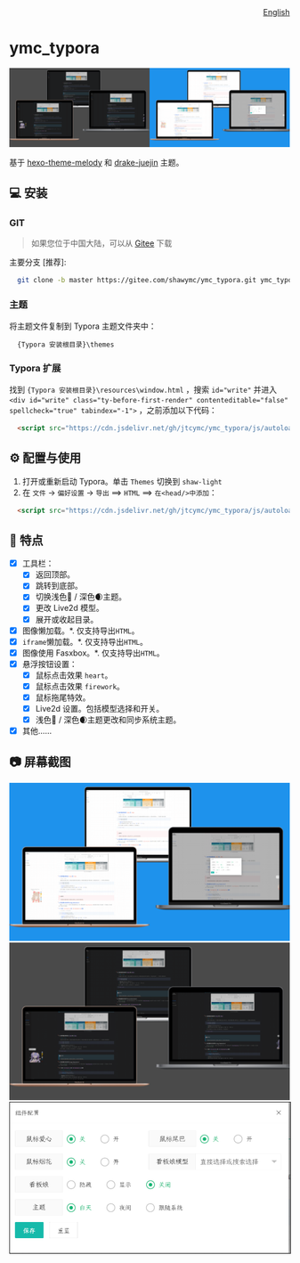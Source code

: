 <div align="right"><a title="Chinese" href="./README.md">English</a></div>

# ymc_typora

<img src="docs/imgs/theme-shaw.png" style="zoom:80%;" alt="theme-shaw" />


基于 [hexo-theme-melody](*https://github.com/Molunerfinn/hexo-theme-melody*) 和 [drake-juejin](https://github.com/liangjingkanji/DrakeTyporaTheme) 主题。


## 💻 安装


### GIT


> 如果您位于中国大陆，可以从 [Gitee](*https://gitee.com/shawymc/ymc_typora.git*) 下载


主要分支 [推荐]:


```bash
  git clone -b master https://gitee.com/shawymc/ymc_typora.git ymc_typora
```


### 主题
将主题文件复制到 Typora 主题文件夹中：


```text
  {Typora 安装根目录}\themes
```


### Typora 扩展
找到 `{Typora 安装根目录}\resources\window.html` ，搜索 `id="write"` 并进入 `<div id="write" class="ty-before-first-render" contenteditable="false" spellcheck="true" tabindex="-1">` ，之前添加以下代码：
```html
  <script src="https://cdn.jsdelivr.net/gh/jtcymc/ymc_typora/js/autoload-shaw-page-component.min.js"></script>
```


## ⚙ 配置与使用
1. 打开或重新启动 Typora。单击 `Themes` 切换到 `shaw-light`
2. 在 `文件` -> `偏好设置` -> `导出` ==> `HTML` ==> `在<head/>中添加`：
```html
  <script src="https://cdn.jsdelivr.net/gh/jtcymc/ymc_typora/js/autoload-shaw-page-component.min.js"></script>
```



## 🎉 特点
- [x] 工具栏：
    - [x] 返回顶部。
    - [x] 跳转到底部。
    - [x] 切换浅色🔆 / 深色🌒主题。
    - [x] 更改 Live2d 模型。
    - [x] 展开或收起目录。
- [x] 图像懒加载。*. 仅支持导出`HTML`。
- [x] `iframe`懒加载。*. 仅支持导出`HTML`。
- [x] 图像使用 Fasxbox。*. 仅支持导出`HTML`。
- [x] 悬浮按钮设置：
    - [x] 鼠标点击效果 `heart`。
    - [x] 鼠标点击效果 `firework`。
    - [x] 鼠标拖尾特效。
    - [x] Live2d 设置。包括模型选择和开关。
    - [x] 浅色🔆 / 深色🌒主题更改和同步系统主题。
- [x] 其他......

## 📷 屏幕截图
<img src="docs/imgs/shaw-light.png" style="zoom:80%;" alt="shaw-light" />
<img src="docs/imgs/shaw-dark.png" style="zoom:80%;" alt="shaw-dark" />
<img src="docs/imgs/float-btn.png" style="zoom:100%;border: 1px solid" alt="float-btn" />
